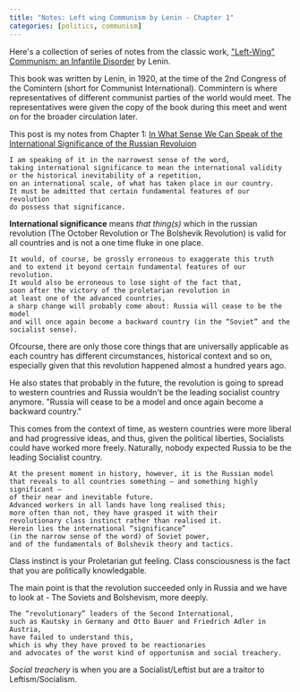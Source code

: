 ```yaml
---
title: "Notes: Left wing Communism by Lenin - Chapter 1"
categories: [politics, communism]
---
```


Here's a collection of series of notes from the classic work, ["Left-Wing" Communism: an Infantile Disorder](https://www.marxists.org/archive/lenin/works/1920/lwc/) by Lenin.


This book was written by Lenin, in 1920, at the time of the 2nd Congress of the Comintern (short for Communist International). Commintern is where representatives of different communist parties of the world would meet. The representatives were given the copy of the book during this meet and went on for the broader circulation later.


This post is my notes from Chapter 1: [In What Sense We Can Speak of the International Significance of the Russian Revoluion ](https://www.marxists.org/archive/lenin/works/1920/lwc/ch01.htm)

```
I am speaking of it in the narrowest sense of the word,
taking international significance to mean the international validity
or the historical inevitability of a repetition,
on an international scale, of what has taken place in our country.
It must be admitted that certain fundamental features of our revolution
do possess that significance.
```

**International significance** means _that thing(s)_ which in the russian revolution (The October Revolution or The Bolshevik Revolution) is valid for all countries and is not a one time fluke in one place.


```
It would, of course, be grossly erroneous to exaggerate this truth
and to extend it beyond certain fundamental features of our revolution.
It would also be erroneous to lose sight of the fact that,
soon after the victory of the proletarian revolution in
at least one of the advanced countries,
a sharp change will probably come about: Russia will cease to be the model
and will once again become a backward country (in the “Soviet” and the socialist sense).
```

Ofcourse, there are only those core things that are universally applicable as each country has different circumstances, historical context and so on, especially given that this revolution happened almost a hundred years ago.

He also states that probably in the future, the revolution is going to spread to western countries and Russia wouldn't be the leading socialist country anymore. "Russia will cease to be a model and once again become a backward country."

This comes from the context of time, as western countries were more liberal and had progressive ideas, and thus, given the political liberties, Socialists could have worked more freely. Naturally, nobody expected Russia to be the leading Socialist country.

```
At the present moment in history, however, it is the Russian model
that reveals to all countries something — and something highly significant —
of their near and inevitable future.
Advanced workers in all lands have long realised this;
more often than not, they have grasped it with their
revolutionary class instinct rather than realised it.
Herein lies the international “significance”
(in the narrow sense of the word) of Soviet power,
and of the fundamentals of Bolshevik theory and tactics.
```

Class instinct is your Proletarian gut feeling. Class consciousness is the fact that you are politically knowledgable.

The main point is that the revolution succeeded only in Russia and we have to look at - The Soviets and Bolshevism, more deeply.


```
The “revolutionary” leaders of the Second International,
such as Kautsky in Germany and Otto Bauer and Friedrich Adler in Austria,
have failed to understand this,
which is why they have proved to be reactionaries
and advocates of the worst kind of opportunism and social treachery.
```

_Social treachery_ is when you are a Socialist/Leftist but are a traitor to Leftism/Socialism.
